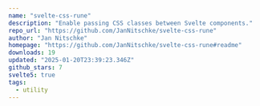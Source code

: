 ```yaml
---
name: "svelte-css-rune"
description: "Enable passing CSS classes between Svelte components."
repo_url: "https://github.com/JanNitschke/svelte-css-rune"
author: "Jan Nitschke"
homepage: "https://github.com/JanNitschke/svelte-css-rune#readme"
downloads: 19
updated: "2025-01-20T23:39:23.346Z"
github_stars: 7
svelte5: true
tags: 
  - utility
---
```

